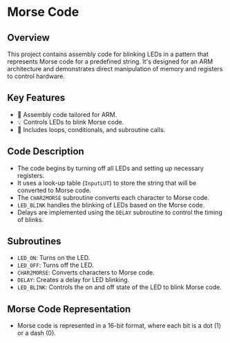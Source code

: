 # Morse Code

## Overview
This project contains assembly code for blinking LEDs in a pattern that represents Morse code for a predefined string. It's designed for an ARM architecture and demonstrates direct manipulation of memory and registers to control hardware.

## Key Features
- 📝 Assembly code tailored for ARM.
- 💡 Controls LEDs to blink Morse code.
- 🔄 Includes loops, conditionals, and subroutine calls.

## Code Description
- The code begins by turning off all LEDs and setting up necessary registers.
- It uses a look-up table (`InputLUT`) to store the string that will be converted to Morse code.
- The `CHAR2MORSE` subroutine converts each character to Morse code.
- `LED_BLINK` handles the blinking of LEDs based on the Morse code.
- Delays are implemented using the `DELAY` subroutine to control the timing of blinks.

## Subroutines
- `LED_ON`: Turns on the LED.
- `LED_OFF`: Turns off the LED.
- `CHAR2MORSE`: Converts characters to Morse code.
- `DELAY`: Creates a delay for LED blinking.
- `LED_BLINK`: Controls the on and off state of the LED to blink Morse code.

## Morse Code Representation
- Morse code is represented in a 16-bit format, where each bit is a dot (1) or a dash (0).
